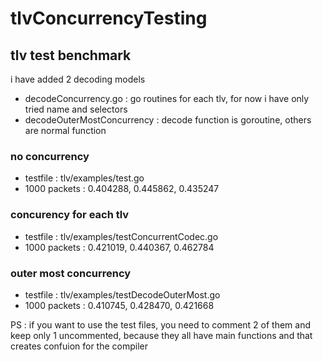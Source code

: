 # tlvConcurrencyTesting

## tlv test benchmark

i have added 2 decoding models
- decodeConcurrency.go : go routines for each tlv, for now i have only tried name and selectors
- decodeOuterMostConcurrency : decode function is goroutine, others are normal function
### no concurrency
- testfile : tlv/examples/test.go
- 1000 packets : 0.404288, 0.445862, 0.435247

### concurency for each tlv
- testfile : tlv/examples/testConcurrentCodec.go
- 1000 packets :  0.421019, 0.440367, 0.462784

### outer most concurrency 
- testfile : tlv/examples/testDecodeOuterMost.go
- 1000 packets :  0.410745, 0.428470, 0.421668

PS : if you want to use the test files, you need to comment 2 of them and keep only 1 uncommented, 
because they all have main functions and that creates confuion for the compiler
